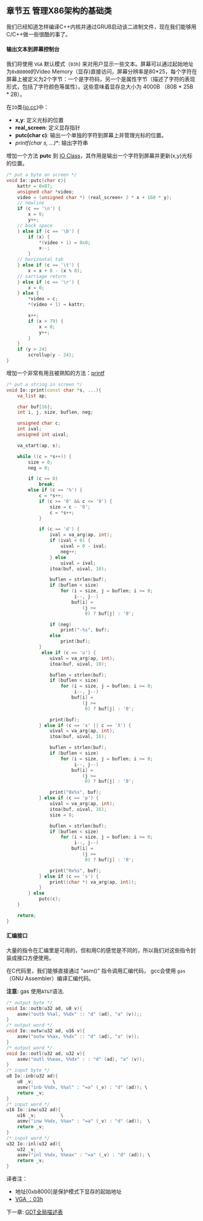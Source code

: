 ## 章节五 管理X86架构的基础类

我们已经知道怎样编译C++内核并通过GRUB启动该二进制文件，现在我们能够用C/C++做一些很酷的事了。

#### 输出文本到屏幕控制台

我们将使用 `VGA` 默认模式（`03h`) 来对用户显示一些文本。屏幕可以通过起始地址为`0xB8000`的Video Memory（显存)直接访问，屏幕分辨率是80*25，每个字符在屏幕上被定义为2个字节：一个是字符码，另一个是属性字节（描述了字符的表现形式，包括了字符颜色等属性）。这些意味着显存总大小为 4000B （80B * 25B * 2B）。

在`IO`类([io.cc](https://github.com/SamyPesse/How-to-Make-a-Computer-Operating-System/blob/master/src/kernel/arch/x86/io.cc))中：
* **x,y**: 定义光标的位置 
* **real_screen**: 定义显存指针
* **putc(char c)**: 输出一个单独的字符到屏幕上并管理光标的位置。
* **printf(char* s, ...)**: 输出字符串

增加一个方法  **putc** 到 [IO Class](https://github.com/SamyPesse/How-to-Make-a-Computer-Operating-System/blob/master/src/kernel/arch/x86/io.cc)，其作用是输出一个字符到屏幕并更新(x,y)光标的位置。

```cpp
/* put a byte on screen */
void Io::putc(char c){
	kattr = 0x07;
	unsigned char *video;
	video = (unsigned char *) (real_screen+ 2 * x + 160 * y);
	// newline
	if (c == '\n') {
		x = 0;
		y++;
	// back space
	} else if (c == '\b') {
		if (x) {
			*(video + 1) = 0x0;
			x--;
		}
	// horizontal tab
	} else if (c == '\t') {
		x = x + 8 - (x % 8);
	// carriage return
	} else if (c == '\r') {
		x = 0;
	} else {
		*video = c;
		*(video + 1) = kattr;

		x++;
		if (x > 79) {
			x = 0;
			y++;
		}
	}
	if (y > 24)
		scrollup(y - 24);
}
```

增加一个非常有用且被熟知的方法：[printf](https://github.com/SamyPesse/How-to-Make-a-Computer-Operating-System/blob/master/src/kernel/arch/x86/io.cc#L155)

```cpp
/* put a string in screen */
void Io::print(const char *s, ...){
	va_list ap;

	char buf[16];
	int i, j, size, buflen, neg;

	unsigned char c;
	int ival;
	unsigned int uival;

	va_start(ap, s);

	while ((c = *s++)) {
		size = 0;
		neg = 0;

		if (c == 0)
			break;
		else if (c == '%') {
			c = *s++;
			if (c >= '0' && c <= '9') {
				size = c - '0';
				c = *s++;
			}

			if (c == 'd') {
				ival = va_arg(ap, int);
				if (ival < 0) {
					uival = 0 - ival;
					neg++;
				} else
					uival = ival;
				itoa(buf, uival, 10);

				buflen = strlen(buf);
				if (buflen < size)
					for (i = size, j = buflen; i >= 0;
					     i--, j--)
						buf[i] =
						    (j >=
						     0) ? buf[j] : '0';

				if (neg)
					print("-%s", buf);
				else
					print(buf);
			}
			 else if (c == 'u') {
				uival = va_arg(ap, int);
				itoa(buf, uival, 10);

				buflen = strlen(buf);
				if (buflen < size)
					for (i = size, j = buflen; i >= 0;
					     i--, j--)
						buf[i] =
						    (j >=
						     0) ? buf[j] : '0';

				print(buf);
			} else if (c == 'x' || c == 'X') {
				uival = va_arg(ap, int);
				itoa(buf, uival, 16);

				buflen = strlen(buf);
				if (buflen < size)
					for (i = size, j = buflen; i >= 0;
					     i--, j--)
						buf[i] =
						    (j >=
						     0) ? buf[j] : '0';

				print("0x%s", buf);
			} else if (c == 'p') {
				uival = va_arg(ap, int);
				itoa(buf, uival, 16);
				size = 8;

				buflen = strlen(buf);
				if (buflen < size)
					for (i = size, j = buflen; i >= 0;
					     i--, j--)
						buf[i] =
						    (j >=
						     0) ? buf[j] : '0';

				print("0x%s", buf);
			} else if (c == 's') {
				print((char *) va_arg(ap, int));
			}
		} else
			putc(c);
	}

	return;
}
```

#### 汇编接口
大量的指令在汇编里是可用的，但和用C的感觉是不同的，所以我们对这些指令封装成接口方便使用。

在C代码里，我们能够直接通过 "asm()" 指令调用汇编代码， gcc会使用 `gas`（GNU Assembler）编译汇编代码。

**注意:** gas 使用`AT&T`语法.

```cpp
/* output byte */
void Io::outb(u32 ad, u8 v){
	asmv("outb %%al, %%dx" :: "d" (ad), "a" (v));;
}
/* output word */
void Io::outw(u32 ad, u16 v){
	asmv("outw %%ax, %%dx" :: "d" (ad), "a" (v));
}
/* output word */
void Io::outl(u32 ad, u32 v){
	asmv("outl %%eax, %%dx" : : "d" (ad), "a" (v));
}
/* input byte */
u8 Io::inb(u32 ad){
	u8 _v;       \
	asmv("inb %%dx, %%al" : "=a" (_v) : "d" (ad)); \
	return _v;
}
/* input word */
u16	Io::inw(u32 ad){
	u16 _v;			\
	asmv("inw %%dx, %%ax" : "=a" (_v) : "d" (ad));	\
	return _v;
}
/* input word */
u32	Io::inl(u32 ad){
	u32 _v;			\
	asmv("inl %%dx, %%eax" : "=a" (_v) : "d" (ad));	\
	return _v;
}
```

译者注：
* 地址[0xb8000]是保护模式下显存的起始地址
* [VGA ：03h](http://netclass.csu.edu.cn/NCourse/hep094/homepage/Appendix/App34-11.htm)


下一章: [GDT全局描述表](../Chapter-6/README.md/) 
